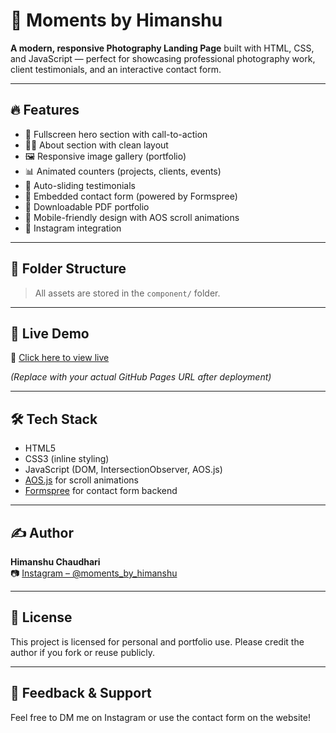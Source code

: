 # 📸 Moments by Himanshu

**A modern, responsive Photography Landing Page** built with HTML, CSS, and JavaScript — perfect for showcasing professional photography work, client testimonials, and an interactive contact form.

---

## 🔥 Features

- 🎯 Fullscreen hero section with call-to-action
- 🧍‍♂️ About section with clean layout
- 🖼️ Responsive image gallery (portfolio)
- 📊 Animated counters (projects, clients, events)
- 💬 Auto-sliding testimonials
- 📩 Embedded contact form (powered by Formspree)
- 📄 Downloadable PDF portfolio
- 📱 Mobile-friendly design with AOS scroll animations
- 🔗 Instagram integration

---

## 📂 Folder Structure


> All assets are stored in the `component/` folder.

---

## 🚀 Live Demo

🔗 [Click here to view live](https://magicalmutes3399.github.io/CODSOFT/)

*(Replace with your actual GitHub Pages URL after deployment)*

---

## 🛠️ Tech Stack

- HTML5
- CSS3 (inline styling)
- JavaScript (DOM, IntersectionObserver, AOS.js)
- [AOS.js](https://michalsnik.github.io/aos/) for scroll animations
- [Formspree](https://formspree.io) for contact form backend

---

## ✍️ Author

**Himanshu Chaudhari**  
📷 [Instagram – @moments_by_himanshu](https://www.instagram.com/moments_by_himanshu?igsh=Mm5ybHh0bzQ0MGg3)

---

## 📄 License

This project is licensed for personal and portfolio use. Please credit the author if you fork or reuse publicly.

---

## 🙌 Feedback & Support

Feel free to DM me on Instagram or use the contact form on the website!
